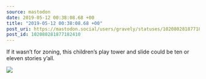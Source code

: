 ```yaml
---
source: mastodon
date: 2019-05-12 00:38:08.68 +00
title: "2019-05-12 00:38:08.68 +00"
post_uri: https://mastodon.social/users/gravely/statuses/102080281877182410
post_id: 102080281877182410
---
```

If it wasn’t for zoning, this children’s play tower and slide could be ten or eleven stories y’all.


![](/images/14501445.jpg)

